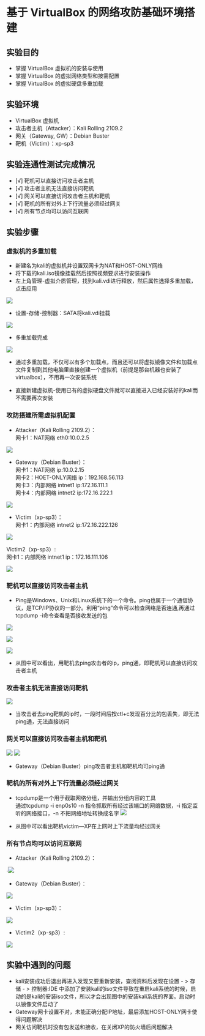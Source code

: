 # 基于 VirtualBox 的网络攻防基础环境搭建
## 实验目的
- 掌握 VirtualBox 虚拟机的安装与使用
- 掌握 VirtualBox 的虚拟网络类型和按需配置
- 掌握 VirtualBox 的虚拟硬盘多重加载
## 实验环境
- VirtualBox 虚拟机
- 攻击者主机（Attacker）：Kali Rolling 2109.2
- 网关（Gateway, GW）：Debian Buster
- 靶机（Victim）：xp-sp3 
## 实验连通性测试完成情况
- [√] 靶机可以直接访问攻击者主机
- [√] 攻击者主机无法直接访问靶机
- [√] 网关可以直接访问攻击者主机和靶机
- [√] 靶机的所有对外上下行流量必须经过网关  
- [√] 所有节点均可以访问互联网
## 实验步骤
### 虚拟机的多重加载
- 新建名为kali的虚拟机并设置双网卡为NAT和HOST-ONLY网络
- 将下载的kali.iso镜像挂载然后按照视频要求进行安装操作
- 左上角管理-虚拟介质管理，找到kali.vdi进行释放，然后属性选择多重加载，点击应用


![](1.png)


- 设置-存储-控制器：SATA将kali.vdi挂载

 ![](2.png)

 - 多重加载完成

 ![](3.png)

 - 通过多重加载，不仅可以有多个加载点，而且还可以将虚拟镜像文件和加载点文件复制到其他电脑里直接创建一个虚拟机（前提是那台机器也安装了virtualbox），不用再一次安装系统

 - 直接新建虚拟机-使用已有的虚拟硬盘文件就可以直接进入已经安装好的kali而不需要再次安装

 ### 攻防搭建所需虚拟机配置
- Attacker（Kali Rolling 2109.2）：  
网卡1：NAT网络 eth0:10.0.2.5  

![](4.png)

- Gateway（Debian Buster）：  
网卡1：NAT网络 ip:10.0.2.15  
网卡2：HOET-ONLY网络 ip：192.168.56.113  
网卡3：内部网络 intnet1 ip:172.16.111.1  
网卡4：内部网络 intnet2 ip:172.16.222.1

![](5.png)

- Victim（xp-sp3）：  
网卡1：内部网络 intnet2 ip:172.16.222.126

![](6.png)

 Victim2（xp-sp3）:  
 网卡1：内部网络 intnet1 ip：172.16.111.106

![](7.png)

### 靶机可以直接访问攻击者主机
- Ping是Windows、Unix和Linux系统下的一个命令。ping也属于一个通信协议，是TCP/IP协议的一部分。利用“ping”命令可以检查网络是否连通,再通过tcpdump -i命令查看是否接收发送的包

![](8.png)

![](9.png)

![](18.png)
- 从图中可以看出，用靶机去ping攻击者的ip，ping通，即靶机可以直接访问攻击者主机

### 攻击者主机无法直接访问靶机
![](10.png)

- 当攻击者去ping靶机的ip时，一段时间后按ctl+c发现百分比的包丢失，即无法ping通，无法直接访问

### 网关可以直接访问攻击者主机和靶机
 
 ![](11.png)
 ![](19.png)

 - Gateway（Debian Buster）ping攻击者主机和靶机均可ping通

 ### 靶机的所有对外上下行流量必须经过网关
 - tcpdump是一个用于截取网络分组，并输出分组内容的工具  
 通过tcpdump -i  enp0s10  -n 指令抓取所有经过该端口的网络数据，-i 指定监听的网络接口，-n 不把网络地址转换成名字
 ![](13.png)

 - 从图中可以看出靶机victim—XP在上网时上下流量均经过网关

 ### 所有节点均可以访问互联网

 - Attacker（Kali Rolling 2109.2）：   
 

·![](14.png)

  -  Gateway（Debian Buster）：

   ![](15.png)

   - Victim（xp-sp3）：

   ![](16.png)

   -  Victim2（xp-sp3）:  

   ![](17.png)

   ## 实验中遇到的问题
   - kali安装成功后退出再进入发现又要重新安装，查阅资料后发现在设置 - > 存储 - > 控制器:IDE 中添加了安装kali的iso文件导致在重启kali系统的时候，启动的是kali的安装iso文件，所以才会出现图中的安装kali系统的界面。启动时以镜像文件启动了
   - Gateway网卡设置不对，未能正确分配IP地址，最后添加HOST-ONLY网卡使得问题解决
   - 网关访问靶机时没有包发送和接收，在关闭XP的防火墙后问题解决